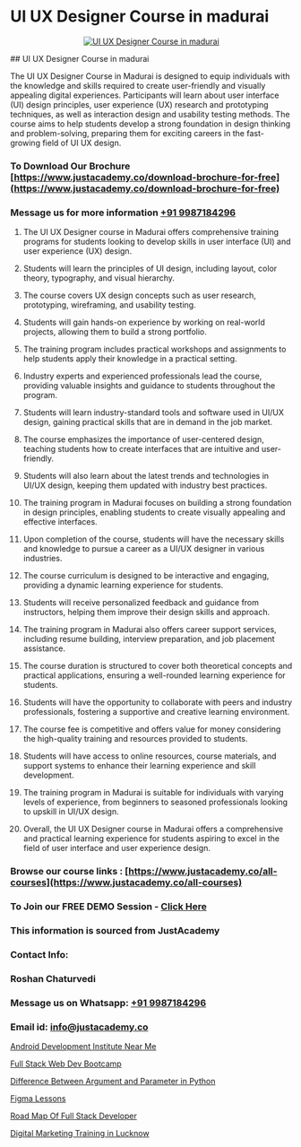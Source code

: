 # UI UX Designer Course in madurai

<p align="center">
  <a href="https://justacademy.co/all-courses">
    <img src="https://i.ibb.co/P5KtSQ2/ui-ux.png" alt="UI UX Designer Course in madurai">
  </a>
</p>
## UI UX Designer Course in madurai

The UI UX Designer Course in Madurai is designed to equip individuals with the knowledge and skills required to create user-friendly and visually appealing digital experiences. Participants will learn about user interface (UI) design principles, user experience (UX) research and prototyping techniques, as well as interaction design and usability testing methods. The course aims to help students develop a strong foundation in design thinking and problem-solving, preparing them for exciting careers in the fast-growing field of UI UX design.
### To Download Our Brochure [https://www.justacademy.co/download-brochure-for-free](https://www.justacademy.co/download-brochure-for-free)
### Message us for more information [+91 9987184296](https://api.whatsapp.com/send?phone=919987184296)
1) The UI UX Designer course in Madurai offers comprehensive training programs for students looking to develop skills in user interface (UI) and user experience (UX) design.

2) Students will learn the principles of UI design, including layout, color theory, typography, and visual hierarchy.

3) The course covers UX design concepts such as user research, prototyping, wireframing, and usability testing.

4) Students will gain hands-on experience by working on real-world projects, allowing them to build a strong portfolio.

5) The training program includes practical workshops and assignments to help students apply their knowledge in a practical setting.

6) Industry experts and experienced professionals lead the course, providing valuable insights and guidance to students throughout the program.

7) Students will learn industry-standard tools and software used in UI/UX design, gaining practical skills that are in demand in the job market.

8) The course emphasizes the importance of user-centered design, teaching students how to create interfaces that are intuitive and user-friendly.

9) Students will also learn about the latest trends and technologies in UI/UX design, keeping them updated with industry best practices.

10) The training program in Madurai focuses on building a strong foundation in design principles, enabling students to create visually appealing and effective interfaces.

11) Upon completion of the course, students will have the necessary skills and knowledge to pursue a career as a UI/UX designer in various industries.

12) The course curriculum is designed to be interactive and engaging, providing a dynamic learning experience for students.

13) Students will receive personalized feedback and guidance from instructors, helping them improve their design skills and approach.

14) The training program in Madurai also offers career support services, including resume building, interview preparation, and job placement assistance.

15) The course duration is structured to cover both theoretical concepts and practical applications, ensuring a well-rounded learning experience for students.

16) Students will have the opportunity to collaborate with peers and industry professionals, fostering a supportive and creative learning environment.

17) The course fee is competitive and offers value for money considering the high-quality training and resources provided to students.

18) Students will have access to online resources, course materials, and support systems to enhance their learning experience and skill development.

19) The training program in Madurai is suitable for individuals with varying levels of experience, from beginners to seasoned professionals looking to upskill in UI/UX design.

20) Overall, the UI UX Designer course in Madurai offers a comprehensive and practical learning experience for students aspiring to excel in the field of user interface and user experience design.

### Browse our course links : [https://www.justacademy.co/all-courses](https://www.justacademy.co/all-courses) 
### To Join our FREE DEMO Session - [Click Here](https://www.justacademy.co/register-for-course-demo)


### This information is sourced from JustAcademy
### Contact Info:
### Roshan Chaturvedi
### Message us on Whatsapp: [+91 9987184296](https://api.whatsapp.com/send?phone=919987184296)
### Email id: [info@justacademy.co](mailto:info@justacademy.co)
                
[Android Development Institute Near Me](https://www.linkedin.com/pulse/android-development-institute-near-me-justacademy-sunnyvale-vdqbf/)

[Full Stack Web Dev Bootcamp](https://www.linkedin.com/pulse/full-stack-web-dev-bootcamp-justacademy-beangaluru-tlnwc/)

[Difference Between Argument and Parameter in Python](https://medium.com/@shivamja27/difference-between-argument-and-parameter-in-python-d3bfd48c5ee1)

[Figma Lessons](https://medium.com/@ranemanish460/figma-lessons-e03d7d1b63dc)

[Road Map Of Full Stack Developer](https://justacademyin.github.io/Articles/Road-Map-Of-Full-Stack-Developer)

[Digital Marketing Training in Lucknow](https://justacademyin.github.io/justacademy/digital-marketing-training-in-lucknow)


